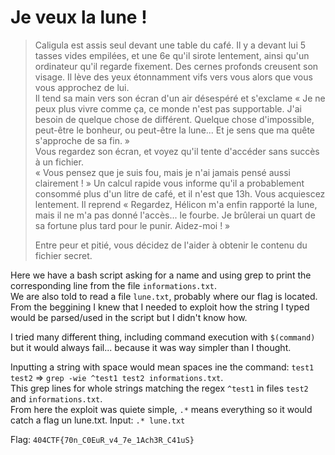 # Je veux la lune !

> Caligula est assis seul devant une table du café. Il y a devant lui 5 tasses vides empilées, et une 6e qu'il sirote lentement, ainsi qu'un ordinateur qu'il regarde fixement. Des cernes profonds creusent son visage. Il lève des yeux étonnamment vifs vers vous alors que vous vous approchez de lui.<br>
> Il tend sa main vers son écran d'un air désespéré et s'exclame « Je ne peux plus vivre comme ça, ce monde n'est pas supportable. J'ai besoin de quelque chose de différent. Quelque chose d'impossible, peut-être le bonheur, ou peut-être la lune... Et je sens que ma quête s'approche de sa fin. »<br>
> Vous regardez son écran, et voyez qu'il tente d'accéder sans succès à un fichier.<br>
> « Vous pensez que je suis fou, mais je n'ai jamais pensé aussi clairement ! » Un calcul rapide vous informe qu'il a probablement consommé plus d'un litre de café, et il n'est que 13h. Vous acquiescez lentement. Il reprend « Regardez, Hélicon m'a enfin rapporté la lune, mais il ne m'a pas donné l'accès... le fourbe. Je brûlerai un quart de sa fortune plus tard pour le punir. Aidez-moi ! »
>
> Entre peur et pitié, vous décidez de l'aider à obtenir le contenu du fichier secret.

Here we have a bash script asking for a name and using grep to print the corresponding line from the file `informations.txt`.<br>
We are also told to read a file `lune.txt`, probably where our flag is located.<br>
From the beggining I knew that I needed to exploit how the string I typed would be parsed/used in the script but I didn't know how.

I tried many different thing, including command execution with `$(command)` but it would always fail... because it was way simpler than I thought.

Inputting a string with space would mean spaces ine the command: `test1 test2` => `grep -wie ^test1 test2 informations.txt`.<br>
This grep lines for whole strings matching the regex `^test1` in files `test2` and `informations.txt`.<br>
From here the exploit was quiete simple, `.*` means everything so it would catch a flag un lune.txt.
Input: `.* lune.txt`

Flag: `404CTF{70n_C0EuR_v4_7e_1Ach3R_C41uS}`